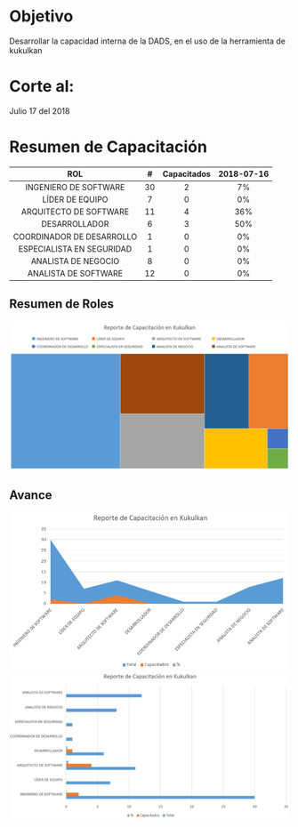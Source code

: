 # Objetivo
Desarrollar la capacidad interna de la DADS, en el uso de la herramienta de kukulkan

# Corte al:
Julio 17 del 2018

# Resumen de Capacitación

|               ROL               |  # | Capacitados | 2018-07-16 |
|:-------------------------------:|:--:|:-----------:|:----------:|
|    INGENIERO   DE SOFTWARE      | 30 |      2      |     7%     |
| LÍDER DE   EQUIPO               |  7 |      0      |     0%     |
| ARQUITECTO   DE SOFTWARE        | 11 |      4      |     36%    |
| DESARROLLADOR                   |  6 |      3      |     50%     |
|    COORDINADOR   DE DESARROLLO  |  1 |      0      |     0%     |
|    ESPECIALISTA   EN SEGURIDAD  |  1 |      0      |     0%     |
| ANALISTA   DE NEGOCIO           |  8 |      0      |     0%     |
| ANALISTA   DE SOFTWARE          | 12 |      0      |     0%     |

## Resumen de Roles
![Avance](avance-04.PNG)

## Avance
![Avance](avance-01.PNG)
![Avance](avance-02.PNG)

